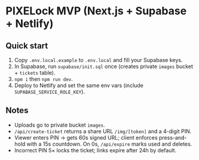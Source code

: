 # PIXELock MVP (Next.js + Supabase + Netlify)

## Quick start
1. Copy `.env.local.example` to `.env.local` and fill your Supabase keys.
2. In Supabase, run `supabase/init.sql` once (creates private `images` bucket + `tickets` table).
3. `npm i` then `npm run dev`.
4. Deploy to Netlify and set the same env vars (include `SUPABASE_SERVICE_ROLE_KEY`).

## Notes
- Uploads go to private bucket `images`.
- `/api/create-ticket` returns a share URL `/img/[token]` and a 4-digit PIN.
- Viewer enters PIN → gets 60s signed URL; client enforces press-and-hold with a 15s countdown. On 0s, `/api/expire` marks used and deletes.
- Incorrect PIN 5× locks the ticket; links expire after 24h by default.
